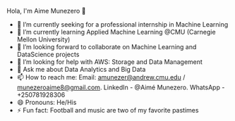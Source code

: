 Hola, I'm Aime Munezero 👋
- 🔭 I’m currently seeking for a professional internship in Machine Learning
- 🌱 I’m currently learning Applied Machine Learning @CMU (Carnegie Mellon University)
- 👯 I’m looking forward to collaborate on Machine Learning and DataScience projects
- 🤔 I’m looking for help with AWS: Storage and Data Management
- 💬 Ask me about Data Analytics and Big Data
- 📫 How to reach me: Email: amunezer@andrew.cmu.edu / munezeroaime8@gmail.com. LinkedIn - @Aimé Munezero. WhatsApp - +250781928306
- 😄 Pronouns: He/His
- ⚡ Fun fact: Football and music are two of my favorite pastimes
